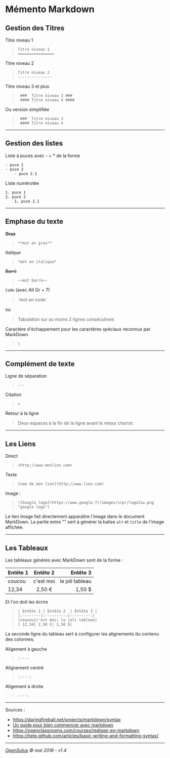 Mémento Markdown
==================


Gestion des Titres
------------------

Titre niveau 1  

> ` Titre niveau 1 `  
> ` ================ ` 

Titre niveau 2  

> ` Titre niveau 2 `  
> ` --------------- ` 

Titre niveau 3 et plus  

> ` ###  Titre niveau 3 ###`  
> ` #### Titre niveau 4 ####` 

Ou version simplifiée

> ` ###  Titre niveau 3`  
> ` #### Titre niveau 4` 

---

Gestion des listes
------------------

Liste à puces avec - + * de la forme

    - puce 1
    - puce 2  
        - puce 2.1

Liste numérotée

    1. puce 1
    2. puce 2  
        1. puce 2.1  

---

Emphase du texte
----------------

**Gras**

>`**mot en gras**`

*Italique*

>`*mot en italique*`

~~Barré~~

>`~~mot barré~~`

`Code` (avec Alt Gr + 7)

> \`mot en code\`

ou 

> Tabulation sur au moins 2 lignes consécutives


Caractère d'échappement pour les caractères spéciaux reconnus par MarkDown

> `\`

---

Complément de texte
-------------------


Ligne de séparation

> `---`


Citation

> `>`

Retour à la ligne 

> Deux espaces à la fin de la ligne avant le retour chariot.

---

Les Liens
---------

Direct

> `<http://www.monlien.com>`

Texte 

> `[nom de mon lien](http://www.lien.com)`


Image : 

> `![Google logo](https://www.google.fr/images/srpr/logo11w.png "google logo")`

Le lien image fait directement apparaître l'image dans le document MarkDown. La partie entre "" sert à générer la balise `alt` et `title` de l'image affichée.

---

Les Tableaux
------------

Les tableaux générés avec MarkDown sont de la forme :

| Entête 1 | Entête 2  | Entête 3 |
|:--------|:---------:|---------:|
|coucou|c'est moi| le joli tableau|
| 12,34| 2,50 €| 1,50 $|

Et l'on doit les écrire 

>`| Entête 1 | Entête 2  | Entête 3 |`  
>`|:--------|:---------:|---------:|`  
>`|coucou|c'est moi| le joli tableau|`  
>`| 12,34| 2,50 €| 1,50 $|`  

La seconde ligne du tableau sert à configurer les alignements du contenu des colonnes.

Aligement à gauche
>`:----`

Alignement centré
>`:----:`

Aligement à droite
>`----:`

---

Sources :  

- <https://daringfireball.net/projects/markdown/syntax>  
- [Un guide pour bien commencer avec markdown](https://blog.wax-o.com/2014/04/tutoriel-un-guide-pour-bien-commencer-avec-markdown/)  
- <https://openclassrooms.com/courses/redigez-en-markdown>
- <https://help.github.com/articles/basic-writing-and-formatting-syntax/>

---

*[OpenSolus](https://opensolus.fr) &copy; mai 2018 - v1.4*
